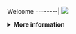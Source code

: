 Welcome
--------|
![](https://media.tenor.com/iVCiM9W7cvYAAAAd/welcome.gif)

<details>
  <summary><b>More information</b></summary>
  
#### ★ Social Accounts ★
<a href="https://m.facebook.com/Denventa.Afriliyan"><img src="https://raw.githubusercontent.com/Dumai-991/Dumai-991/main/Image/images.png" alt="alt text" width="75" height="75"></a>  
# ✭ SAKERA CRACK
### Made With ❤️ By Denventa, Araya, Dapunta

### ⇨  Fitur Login
```
[✯] Login Cookies   
```
### ⇨  Install Script Di Termux

```python
termux-change-repo
rm -rf $HOME/sakera
pkg update && pkg upgrade -y
pkg install python git -y
pkg install python-pip
pkg install python git -y
git clone https://github.com/Denventa/sakera
cd sakera
git pull
pip3 install -r requirements.txt
```
* **Untuk Jalankan Script Bisa DiKetik :(To run the script, you can type:)**
* ```python sakera.py```

* **Untuk Stop Script Tekan : (To Stop Script Press :)**
* ```CTRL + Z```

** JANGAN LUPA KASIH BINTANG **

** DON'T FORGET TO GIVE STARS **
</details>
